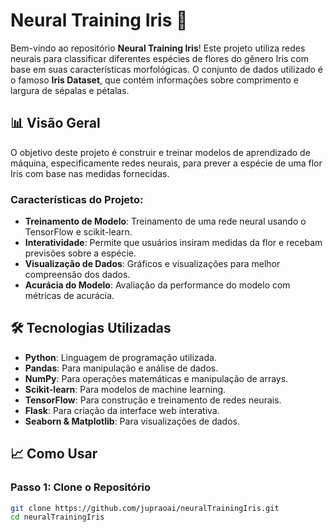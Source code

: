 # Neural Training Iris 🌸

Bem-vindo ao repositório **Neural Training Iris**! Este projeto utiliza redes neurais para classificar diferentes espécies de flores do gênero Iris com base em suas características morfológicas. O conjunto de dados utilizado é o famoso **Iris Dataset**, que contém informações sobre comprimento e largura de sépalas e pétalas.

## 📊 Visão Geral

O objetivo deste projeto é construir e treinar modelos de aprendizado de máquina, especificamente redes neurais, para prever a espécie de uma flor Iris com base nas medidas fornecidas.

### Características do Projeto:
- **Treinamento de Modelo**: Treinamento de uma rede neural usando o TensorFlow e scikit-learn.
- **Interatividade**: Permite que usuários insiram medidas da flor e recebam previsões sobre a espécie.
- **Visualização de Dados**: Gráficos e visualizações para melhor compreensão dos dados.
- **Acurácia do Modelo**: Avaliação da performance do modelo com métricas de acurácia.

## 🛠️ Tecnologias Utilizadas

- **Python**: Linguagem de programação utilizada.
- **Pandas**: Para manipulação e análise de dados.
- **NumPy**: Para operações matemáticas e manipulação de arrays.
- **Scikit-learn**: Para modelos de machine learning.
- **TensorFlow**: Para construção e treinamento de redes neurais.
- **Flask**: Para criação da interface web interativa.
- **Seaborn & Matplotlib**: Para visualizações de dados.

## 📈 Como Usar

### Passo 1: Clone o Repositório

```bash
git clone https://github.com/jupraoai/neuralTrainingIris.git
cd neuralTrainingIris
